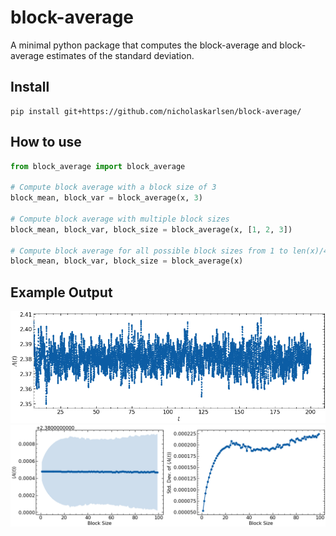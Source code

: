# block-average
A minimal python package that computes the block-average and block-average estimates of the standard deviation.

## Install

```
pip install git+https://github.com/nicholaskarlsen/block-average/
```

## How to use

```python
from block_average import block_average

# Compute block average with a block size of 3
block_mean, block_var = block_average(x, 3)

# Compute block average with multiple block sizes
block_mean, block_var, block_size = block_average(x, [1, 2, 3])

# Compute block average for all possible block sizes from 1 to len(x)/4
block_mean, block_var, block_size = block_average(x)
```

## Example Output

<img src="https://github.com/nicholaskarlsen/block-average/blob/main/example/signal.png?raw=true" width="800">
<img src="https://github.com/nicholaskarlsen/block-average/blob/main/example/std.png?raw=true" width="800">
